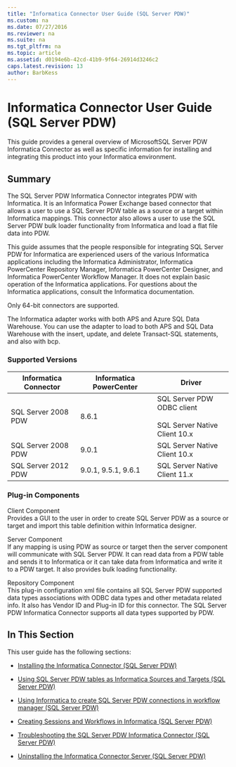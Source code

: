 ```yaml
---
title: "Informatica Connector User Guide (SQL Server PDW)"
ms.custom: na
ms.date: 07/27/2016
ms.reviewer: na
ms.suite: na
ms.tgt_pltfrm: na
ms.topic: article
ms.assetid: d0194e6b-42cd-41b9-9f64-26914d3246c2
caps.latest.revision: 13
author: BarbKess
---
```

# Informatica Connector User Guide (SQL Server PDW)
This guide provides a general overview of MicrosoftSQL Server PDW Informatica Connector as well as specific information for installing and integrating this product into your Informatica environment.  
  
## Summary  
The SQL Server PDW Informatica Connector integrates PDW with Informatica. It is an Informatica Power Exchange based connector that allows a user to use a SQL Server PDW table as a source or a target within Informatica mappings. This connector also allows a user to use the SQL Server PDW bulk loader functionality from Informatica and load a flat file data into PDW.  
  
This guide assumes that the people responsible for integrating SQL Server PDW for Informatica are experienced users of the various Informatica applications including the Informatica Administrator, Informatica PowerCenter Repository Manager, Informatica PowerCenter Designer, and Informatica PowerCenter Workflow Manager. It does not explain basic operation of the Informatica applications. For questions about the Informatica applications, consult the Informatica documentation.  
  
Only 64-bit connectors are supported.

The Informatica adapter works with both APS and Azure SQL Data Warehouse. You can use the adapter to load to both APS and SQL Data Warehouse with the insert, update, and delete Transact-SQL statements, and also with bcp.  
  
### Supported Versions  
  
|Informatica Connector|Informatica PowerCenter|Driver|  
|-------------------------|---------------------------|----------|  
|SQL Server 2008 PDW|8.6.1|SQL Server PDW ODBC client<br /><br />SQL Server Native Client 10.x|  
|SQL Server 2008 PDW|9.0.1|SQL Server Native Client 10.x|  
|SQL Server 2012 PDW|9.0.1, 9.5.1, 9.6.1|SQL Server Native Client 11.x|  
  
### Plug-in Components  
Client Component  
Provides a GUI to the user in order to create SQL Server PDW as a source or target and import this table definition within Informatica designer.  
  
Server Component  
If any mapping is using PDW as source or target then the server component will communicate with SQL Server PDW. It can read data from a PDW table and sends it to Informatica or it can take data from Informatica and write it to a PDW target. It also provides bulk loading functionality.  
  
Repository Component  
This plug-in configuration xml file contains all SQL Server PDW supported data types associations with ODBC data types and other metadata related info. It also has Vendor ID and Plug-in ID for this connector. The SQL Server PDW Informatica Connector supports all data types supported by PDW.  
  
## In This Section  
This user guide has the following sections:  
  
-   [Installing the Informatica Connector &#40;SQL Server PDW&#41;](../sqlpdw/installing-the-informatica-connector-sql-server-pdw.md)  
  
-   [Using SQL Server PDW tables as Informatica Sources and Targets &#40;SQL Server PDW&#41;](../sqlpdw/using-sql-server-pdw-tables-as-informatica-sources-and-targets-sql-server-pdw.md)  
  
-   [Using Informatica to create SQL Server PDW connections in workflow manager &#40;SQL Server PDW&#41;](../sqlpdw/using-informatica-to-create-sql-server-pdw-connections-in-workflow-manager-sql-server-pdw.md)  
  
-   [Creating Sessions and Workflows in Informatica &#40;SQL Server PDW&#41;](../sqlpdw/creating-sessions-and-workflows-in-informatica-sql-server-pdw.md)  
  
-   [Troubleshooting the SQL Server PDW Informatica Connector &#40;SQL Server PDW&#41;](../sqlpdw/troubleshooting-the-sql-server-pdw-informatica-connector-sql-server-pdw.md)  
  
-   [Uninstalling the Informatica Connector Server &#40;SQL Server PDW&#41;](../sqlpdw/uninstalling-the-informatica-connector-server-sql-server-pdw.md)  
  

